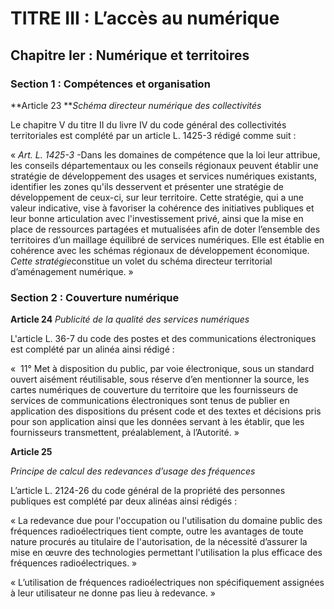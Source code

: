 
TITRE III : L’accès au numérique
================================

Chapitre Ier : Numérique et territoires
---------------------------------------

### **Section 1 : Compétences et organisation** 

**Article 23
***Schéma directeur numérique des collectivités*

Le chapitre V du titre II du livre IV du code général des collectivités 
territoriales est complété par un article L. 1425-3 rédigé comme suit :

« *Art. L. 1425-3* -Dans les domaines de compétence que la loi leur attribue, 
les conseils départementaux ou les conseils régionaux peuvent établir une 
stratégie de développement des usages et services numériques existants, 
identifier les zones qu'ils desservent et présenter une stratégie de 
développement de ceux-ci, sur leur territoire. Cette stratégie, qui a une 
valeur indicative, vise à favoriser la cohérence des initiatives publiques et 
leur bonne articulation avec l'investissement privé, ainsi que la mise en place 
de ressources partagées et mutualisées afin de doter l’ensemble des territoires 
d’un maillage équilibré de services numériques. Elle est établie en cohérence 
avec les schémas régionaux de développement économique. *Cette 
stratégie*constitue un volet du schéma directeur territorial d’aménagement 
numérique. »

### **Section 2 : Couverture numérique** 

**Article 24**
*Publicité de la qualité des services numériques*

L'article L. 36-7 du code des postes et des communications électroniques est 
complété par un alinéa ainsi rédigé :

«  11° Met à disposition du public, par voie électronique, sous un standard 
ouvert aisément réutilisable, sous réserve d’en mentionner la source, les 
cartes numériques de couverture du territoire que les fournisseurs de services 
de communications électroniques sont tenus de publier en application des 
dispositions du présent code et des textes et décisions pris pour son 
application ainsi que les données servant à les établir, que les fournisseurs 
transmettent, préalablement, à l’Autorité. »

**Article 25**

*Principe de calcul des redevances d’usage des fréquences*

L’article L. 2124-26 du code général de la propriété des personnes publiques 
est complété par deux alinéas ainsi rédigés :

« La redevance due pour l'occupation ou l'utilisation du domaine public des 
fréquences radioélectriques tient compte, outre les avantages de toute nature 
procurés au titulaire de l'autorisation, de la nécessité d’assurer la mise en 
œuvre des technologies permettant l'utilisation la plus efficace des fréquences 
radioélectriques. »

« L’utilisation de fréquences radioélectriques non spécifiquement assignées à 
leur utilisateur ne donne pas lieu à redevance. »
